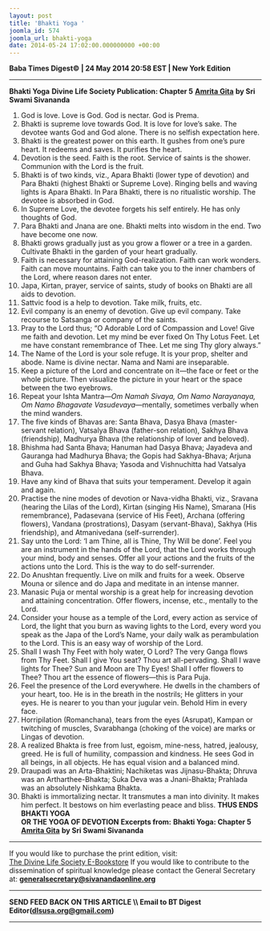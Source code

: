 ```yaml
---
layout: post
title: 'Bhakti Yoga '
joomla_id: 574
joomla_url: bhakti-yoga
date: 2014-05-24 17:02:00.000000000 +00:00
---
```

**Baba Times Digest© | 24 May 2014 20:58 EST | New York Edition**
* * *
**Bhakti Yoga**
**Divine Life Society Publication: Chapter 5** [**Amrita Gita**](http://www.dlshq.org/download/amrita.htm#_VPID_6) **by Sri Swami Sivananda**
1. God is love. Love is God. God is nectar. God is Prema.
2. Bhakti is supreme love towards God. It is love for love’s sake. The devotee wants God and God alone. There is no selfish expectation here.
3. Bhakti is the greatest power on this earth. It gushes from one’s pure heart. It redeems and saves. It purifies the heart. 
4. Devotion is the seed. Faith is the root. Service of saints is the shower. Communion with the Lord is the fruit. 
5. Bhakti is of two kinds, viz., Apara Bhakti (lower type of devotion) and Para Bhakti (highest Bhakti or Supreme Love). Ringing bells and waving lights is Apara Bhakti. In Para Bhakti, there is no ritualistic worship. The devotee is absorbed in God. 
6. In Supreme Love, the devotee forgets his self entirely. He has only thoughts of God. 
7. Para Bhakti and Jnana are one. Bhakti melts into wisdom in the end. Two have become one now. 
8. Bhakti grows gradually just as you grow a flower or a tree in a garden. Cultivate Bhakti in the garden of your heart gradually. 
9. Faith is necessary for attaining God-realization. Faith can work wonders. Faith can move mountains. Faith can take you to the inner chambers of the Lord, where reason dares not enter. 
10. Japa, Kirtan, prayer, service of saints, study of books on Bhakti are all aids to devotion. 
11. Sattvic food is a help to devotion. Take milk, fruits, etc. 
12. Evil company is an enemy of devotion. Give up evil company. Take recourse to Satsanga or company of the saints. 
13. Pray to the Lord thus; “O Adorable Lord of Compassion and Love! Give me faith and devotion. Let my mind be ever fixed On Thy Lotus Feet. Let me have constant remembrance of Thee. Let me sing Thy glory always.” 
14. The Name of the Lord is your sole refuge. It is your prop, shelter and abode. Name is divine nectar. Nama and Nami are inseparable. 
15. Keep a picture of the Lord and concentrate on it—the face or feet or the whole picture. Then visualize the picture in your heart or the space between the two eyebrows. 
16. Repeat your Ishta Mantra—_Om Namah Sivaya, Om Namo Narayanaya, Om Namo Bhagavate Vasudevaya_—mentally, sometimes verbally when the mind wanders. 
17. The five kinds of Bhavas are: Santa Bhava, Dasya Bhava (master-servant relation), Vatsalya Bhava (father-son relation), Sakhya Bhava (friendship), Madhurya Bhava (the relationship of lover and beloved). 
18. Bhishma had Santa Bhava; Hanuman had Dasya Bhava; Jayadeva and Gauranga had Madhurya Bhava; the Gopis had Sakhya-Bhava; Arjuna and Guha had Sakhya Bhava; Yasoda and Vishnuchitta had Vatsalya Bhava. 
19. Have any kind of Bhava that suits your temperament. Develop it again and again. 
20. Practise the nine modes of devotion or Nava-vidha Bhakti, viz., Sravana (hearing the Lilas of the Lord), Kirtan (singing His Name), Smarana (His remembrance), Padasevana (service of His Feet), Archana (offering flowers), Vandana (prostrations), Dasyam (servant-Bhava), Sakhya (His friendship), and Atmanivedana (self-surrender). 
21. Say unto the Lord: ‘I am Thine, all is Thine, Thy Will be done’. Feel you are an instrument in the hands of the Lord, that the Lord works through your mind, body and senses. Offer all your actions and the fruits of the actions unto the Lord. This is the way to do self-surrender. 
22. Do Anushtan frequently. Live on milk and fruits for a week. Observe Mouna or silence and do Japa and meditate in an intense manner. 
23. Manasic Puja or mental worship is a great help for increasing devotion and attaining concentration. Offer flowers, incense, etc., mentally to the Lord. 
24. Consider your house as a temple of the Lord, every action as service of Lord, the light that you burn as waving lights to the Lord, every word you speak as the Japa of the Lord’s Name, your daily walk as perambulation to the Lord. This is an easy way of worship of the Lord. 
25. Shall I wash Thy Feet with holy water, O Lord? The very Ganga flows from Thy Feet. Shall I give You seat? Thou art all-pervading. Shall I wave lights for Thee? Sun and Moon are Thy Eyes! Shall I offer flowers to Thee? Thou art the essence of flowers—this is Para Puja. 
26. Feel the presence of the Lord everywhere. He dwells in the chambers of your heart, too. He is in the breath in the nostrils; He glitters in your eyes. He is nearer to you than your jugular vein. Behold Him in every face. 
27. Horripilation (Romanchana), tears from the eyes (Asrupat), Kampan or twitching of muscles, Svarabhanga (choking of the voice) are marks or Lingas of devotion. 
28. A realized Bhakta is free from lust, egoism, mine-ness, hatred, jealousy, greed. He is full of humility, compassion and kindness. He sees God in all beings, in all objects. He has equal vision and a balanced mind. 
29. Draupadi was an Arta-Bhaktini; Nachiketas was Jijnasu-Bhakta; Dhruva was an Artharthee-Bhakta; Suka Deva was a Jnani-Bhakta; Prahlada was an absolutely Nishkama Bhakta. 
30. Bhakti is immortalizing nectar. It transmutes a man into divinity. It makes him perfect. It bestows on him everlasting peace and bliss. 
**THUS ENDS BHAKTI YOGA  
 OR THE YOGA OF DEVOTION**
**Excerpts from:**
**Bhakti Yoga: Chapter 5** [**Amrita Gita**](http://www.dlshq.org/download/amrita.htm#_VPID_6) **by Sri Swami Sivananda**
  
* * *  
If you would like to purchase the print edition, visit:   
[The Divine Life Society E-Bookstore](http://www.dlshq.org/download/download.htm)
If you would like to contribute to the dissemination of spiritual knowledge please contact the General Secretary at:
[**generalsecretary@sivanandaonline.org**](mailto:generalsecretary@sivanandaonline.org?subject=Contribution%20to%20Dissemination%20of%20Spiritual%20Knowledge)
* * *
**SEND FEED BACK ON THIS ARTICLE \\\ Email to BT Digest Editor[](mailto:dlsusa.org@gmail.com?subject=DLS%20Posts)(dlsusa.org@gmail.com)**
* * *
  
